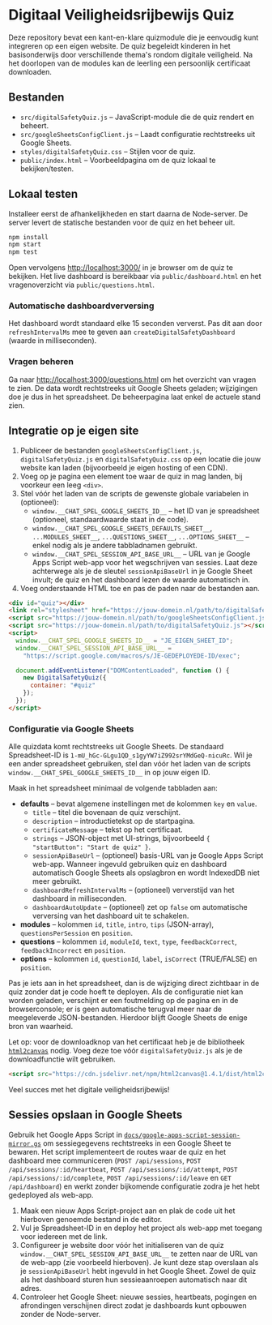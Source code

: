 # Digitaal Veiligheidsrijbewijs Quiz

Deze repository bevat een kant-en-klare quizmodule die je eenvoudig kunt integreren op een eigen website. De quiz begeleidt kinderen in het basisonderwijs door verschillende thema's rondom digitale veiligheid. Na het doorlopen van de modules kan de leerling een persoonlijk certificaat downloaden.

## Bestanden

- `src/digitalSafetyQuiz.js` – JavaScript-module die de quiz rendert en beheert.
- `src/googleSheetsConfigClient.js` – Laadt configuratie rechtstreeks uit Google Sheets.
- `styles/digitalSafetyQuiz.css` – Stijlen voor de quiz.
- `public/index.html` – Voorbeeldpagina om de quiz lokaal te bekijken/testen.

## Lokaal testen

Installeer eerst de afhankelijkheden en start daarna de Node-server. De server levert de statische bestanden voor de quiz en het beheer uit.

```bash
npm install
npm start
npm test
```

Open vervolgens [http://localhost:3000/](http://localhost:3000/) in je browser om de quiz te bekijken. Het live dashboard is bereikbaar via `public/dashboard.html` en het vragenoverzicht via `public/questions.html`.

### Automatische dashboardverversing

Het dashboard wordt standaard elke 15 seconden ververst. Pas dit aan door `refreshIntervalMs` mee te geven aan `createDigitalSafetyDashboard` (waarde in milliseconden).

### Vragen beheren

Ga naar [http://localhost:3000/questions.html](http://localhost:3000/questions.html) om het overzicht van vragen te zien. De data wordt rechtstreeks uit Google Sheets geladen; wijzigingen doe je dus in het spreadsheet. De beheerpagina laat enkel de actuele stand zien.

## Integratie op je eigen site

1. Publiceer de bestanden `googleSheetsConfigClient.js`, `digitalSafetyQuiz.js` en `digitalSafetyQuiz.css` op een locatie die jouw website kan laden (bijvoorbeeld je eigen hosting of een CDN).
2. Voeg op je pagina een element toe waar de quiz in mag landen, bij voorkeur een leeg `<div>`.
3. Stel vóór het laden van de scripts de gewenste globale variabelen in (optioneel):
   - `window.__CHAT_SPEL_GOOGLE_SHEETS_ID__` – het ID van je spreadsheet (optioneel, standaardwaarde staat in de code).
   - `window.__CHAT_SPEL_GOOGLE_SHEETS_DEFAULTS_SHEET__`, `...MODULES_SHEET__`, `...QUESTIONS_SHEET__`, `...OPTIONS_SHEET__` – enkel nodig als je andere tabbladnamen gebruikt.
   - `window.__CHAT_SPEL_SESSION_API_BASE_URL__` – URL van je Google Apps Script web-app voor het wegschrijven van sessies. Laat deze achterwege als je de sleutel `sessionApiBaseUrl` in je Google Sheet invult; de quiz en het dashboard lezen de waarde automatisch in.
4. Voeg onderstaande HTML toe en pas de paden naar de bestanden aan.

```html
<div id="quiz"></div>
<link rel="stylesheet" href="https://jouw-domein.nl/path/to/digitalSafetyQuiz.css" />
<script src="https://jouw-domein.nl/path/to/googleSheetsConfigClient.js"></script>
<script src="https://jouw-domein.nl/path/to/digitalSafetyQuiz.js"></script>
<script>
  window.__CHAT_SPEL_GOOGLE_SHEETS_ID__ = "JE_EIGEN_SHEET_ID";
  window.__CHAT_SPEL_SESSION_API_BASE_URL__ =
    "https://script.google.com/macros/s/JE-GEDEPLOYEDE-ID/exec";

  document.addEventListener("DOMContentLoaded", function () {
    new DigitalSafetyQuiz({
      container: "#quiz"
    });
  });
</script>
```

### Configuratie via Google Sheets

Alle quizdata komt rechtstreeks uit Google Sheets. De standaard Spreadsheet-ID is `1-mU_hGc-GLgu1QD_s1gyYW7iZ992srYMdGeQ-nicuRc`. Wil je een ander spreadsheet gebruiken, stel dan vóór het laden van de scripts `window.__CHAT_SPEL_GOOGLE_SHEETS_ID__` in op jouw eigen ID.

Maak in het spreadsheet minimaal de volgende tabbladen aan:

- **defaults** – bevat algemene instellingen met de kolommen `key` en `value`.
  - `title` – titel die bovenaan de quiz verschijnt.
  - `description` – introductietekst op de startpagina.
  - `certificateMessage` – tekst op het certificaat.
  - `strings` – JSON-object met UI-strings, bijvoorbeeld `{ "startButton": "Start de quiz" }`.
  - `sessionApiBaseUrl` – (optioneel) basis-URL van je Google Apps Script web-app. Wanneer ingevuld gebruiken quiz en dashboard automatisch Google Sheets als opslagbron en wordt IndexedDB niet meer gebruikt.
  - `dashboardRefreshIntervalMs` – (optioneel) ververstijd van het dashboard in milliseconden.
  - `dashboardAutoUpdate` – (optioneel) zet op `false` om automatische verversing van het dashboard uit te schakelen.
- **modules** – kolommen `id`, `title`, `intro`, `tips` (JSON-array), `questionsPerSession` en `position`.
- **questions** – kolommen `id`, `moduleId`, `text`, `type`, `feedbackCorrect`, `feedbackIncorrect` en `position`.
- **options** – kolommen `id`, `questionId`, `label`, `isCorrect` (TRUE/FALSE) en `position`.

Pas je iets aan in het spreadsheet, dan is de wijziging direct zichtbaar in de quiz zonder dat je code hoeft te deployen. Als de configuratie niet kan worden geladen, verschijnt er een foutmelding op de pagina en in de browserconsole; er is geen automatische terugval meer naar de meegeleverde JSON-bestanden. Hierdoor blijft Google Sheets de enige bron van waarheid.

Let op: voor de downloadknop van het certificaat heb je de bibliotheek [`html2canvas`](https://html2canvas.hertzen.com/) nodig. Voeg deze toe vóór `digitalSafetyQuiz.js` als je de downloadfunctie wilt gebruiken.

```html
<script src="https://cdn.jsdelivr.net/npm/html2canvas@1.4.1/dist/html2canvas.min.js"></script>
```

Veel succes met het digitale veiligheidsrijbewijs!

## Sessies opslaan in Google Sheets

Gebruik het Google Apps Script in [`docs/google-apps-script-session-mirror.gs`](docs/google-apps-script-session-mirror.gs) om
sessiegegevens rechtstreeks in een Google Sheet te bewaren. Het script implementeert de routes waar de quiz en het dashboard mee
communiceren (`POST /api/sessions`, `POST /api/sessions/:id/heartbeat`, `POST /api/sessions/:id/attempt`,
`POST /api/sessions/:id/complete`, `POST /api/sessions/:id/leave` en `GET /api/dashboard`) en werkt zonder bijkomende
configuratie zodra je het hebt gedeployed als web-app.

1. Maak een nieuw Apps Script-project aan en plak de code uit het hierboven genoemde bestand in de editor.
2. Vul je Spreadsheet-ID in en deploy het project als web-app met toegang voor iedereen met de link.
3. Configureer je website door vóór het initialiseren van de quiz `window.__CHAT_SPEL_SESSION_API_BASE_URL__` te zetten naar de
   URL van de web-app (zie voorbeeld hierboven). Je kunt deze stap overslaan als je `sessionApiBaseUrl` hebt ingevuld in het
   Google Sheet. Zowel de quiz als het dashboard sturen hun sessieaanroepen automatisch naar dit adres.
4. Controleer het Google Sheet: nieuwe sessies, heartbeats, pogingen en afrondingen verschijnen direct zodat je dashboards kunt
   opbouwen zonder de Node-server.
